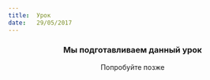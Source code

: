 ```yaml
---
title:  Урок
date:   29/05/2017
---
```


### <center>Мы подготавливаем данный урок</center>
<center>Попробуйте позже</center>